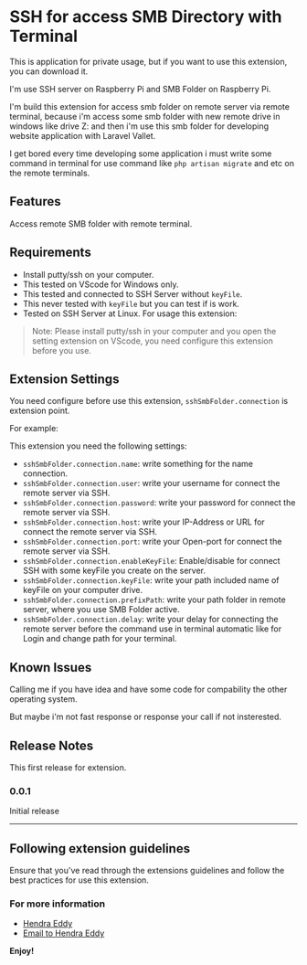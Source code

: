 # SSH for access SMB Directory with Terminal

This is application for private usage, but if you want to use this extension, you can download it.

I'm use SSH server on Raspberry Pi and SMB Folder on Raspberry Pi.

I'm build this extension for access smb folder on remote server via remote terminal, because i'm access some smb folder with new remote drive in windows like drive Z: and then i'm use this smb folder for developing website application with Laravel Vallet.

I get bored every time developing some application i must write some command in terminal for use command like `php artisan migrate` and etc on the remote terminals.

## Features

Access remote SMB folder with remote terminal.

## Requirements

- Install putty/ssh on your computer.
- This tested on VScode for Windows only.
- This tested and connected to SSH Server without `keyFile`.
- This never tested with `keyFile` but you can test if is work.
- Tested on SSH Server at Linux.
For usage this extension:

<!-- \!\[feature X\]\(images/feature-x.png\) -->

> Note: Please install putty/ssh in your computer and you open the setting extension on VScode, you need configure this extension before you use.

## Extension Settings

You need configure before use this extension, `sshSmbFolder.connection` is extension point.

For example:

This extension you need the following settings:

* `sshSmbFolder.connection.name`: write something for the name connection.
* `sshSmbFolder.connection.user`: write your username for connect the remote server via SSH.
* `sshSmbFolder.connection.password`: write your password for connect the remote server via SSH.
* `sshSmbFolder.connection.host`: write your IP-Address or URL for connect the remote server via SSH.
* `sshSmbFolder.connection.port`: write your Open-port for connect the remote server via SSH.
* `sshSmbFolder.connection.enableKeyFile`: Enable/disable for connect SSH with some keyFile you create on the server.
* `sshSmbFolder.connection.keyFile`: write your path included name of keyFile on your computer drive.
* `sshSmbFolder.connection.prefixPath`: write your path folder in remote server, where you use SMB Folder active.
* `sshSmbFolder.connection.delay`: write your delay for connecting the remote server before the command use in terminal automatic like for Login and change path for your terminal.

## Known Issues

Calling me if you have idea and have some code for compability the other operating system.

But maybe i'm not fast response or response your call if not insterested.

## Release Notes

This first release for extension.

### 0.0.1

Initial release

-----------------------------------------------------------------------------------------------------------
## Following extension guidelines

Ensure that you've read through the extensions guidelines and follow the best practices for use this extension.

### For more information

* [Hendra Eddy](https://github.com/hendraedi/)
* [Email to Hendra Eddy](mailto:hendra_eddy@ymail.com)

**Enjoy!**
